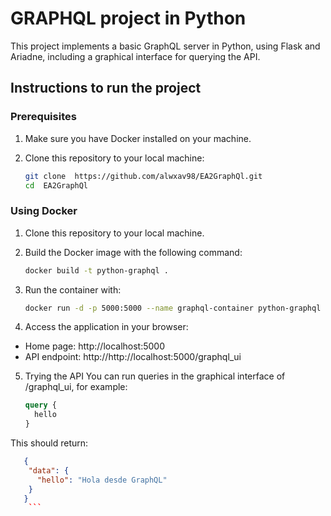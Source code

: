 # GRAPHQL project in Python

This project implements a basic GraphQL server in Python, using Flask and Ariadne, including a graphical interface for querying the API.

## Instructions to run the project
### Prerequisites
1. Make sure you have Docker installed on your machine.
2. Clone this repository to your local machine:

   ```bash
   git clone  https://github.com/alwxav98/EA2GraphQl.git
   cd  EA2GraphQl
   ```

### Using Docker
1. Clone this repository to your local machine.
2. Build the Docker image with the following command:

   ```bash
   docker build -t python-graphql .
   ```

3. Run the container with:

   ```bash
   docker run -d -p 5000:5000 --name graphql-container python-graphql
   ```
4. Access the application in your browser:
- Home page: http://localhost:5000
- API endpoint: http://http://localhost:5000/graphql_ui

5. Trying the API
You can run queries in the graphical interface of /graphql_ui, for example:
   ```graphql
   query {
     hello
   }
   ```
This should return:
```json
   {
    "data": {
      "hello": "Hola desde GraphQL"
    }
   }
    ```
